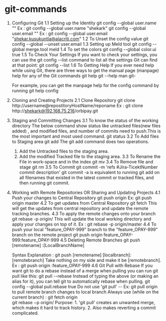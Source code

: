 # git-commands

1. Configuring Git
1.1 Setting up the Identity
    git config --global user.name "<gitusername>"
    Ex : git config --global user.name "shekark"
    git config --global user.email "<emailaddress>"
    Ex : git config --global user.email "shekar.kusukuntla@alacriti.com"
1.2 To Unset the config value
    git config --global --unset user.email
1.3 Setting up Meld tool
    git config --global merge.tool meld
1.4 To set the colors
    git config --global color.ui true
1.5 To Check Your Settings
    If you want to check your settings, you can use the git config --list command to list all the settings Git can find at that point:
    git config --list
1.6 To Getting Help
    If you ever need help while using Git, there are three ways to get the manual page (manpage) help for any of the Git commands
    git help <verb>
    git <verb> --help
    man git-<verb>
  
    For example, you can get the manpage help for the config command by running
    git help config

2. Cloning and Creating Projects
2.1 Clone Repository
    git clone http://username@repostitoryHostName/reponame
    Ex : git clone http://shekark@192.168.75.216/orbipay.git
    
3. Staging and Committing Changes
3.1 To know the status of the working directory
    The below command show status like untracked files(new files added) , and modified files, and number of commits need to push.This is     the most important and most used command.
    git status
3.2 To Add files to Staging area
    git add <filename1> <filename2>
    The git add command does two operations.
    1. Add the Untracked files to the staging area.
    2. Add the modified Tracked file to the staging area.
3.3 To Rename the File in work-space and in the index
    git mv <filename>
3.4 To Remove file and stage
    git rm <filename1> <filename2>
3.5 To Commit
    git commit -m 'refs #Jira-TicektNumber commit description'
    git commit -a is equivalent to running git add on all filenames that existed in the latest commit or tracked files, and then running     git commit.
  
4. Working with Remote Repositories  OR Sharing and Updating Projects
4.1 Push your changes to Central Repository
    git push origin <branchname>
    Ex: git push origin master
4.2 To get updates from Central Repository
    git fetch
    This will get the updates from central repository and update the remote tracking branches.
4.3 To apply the remote changes onto your branch
    git rebase -p origin/<branchname>
    This will update the local working directory and apply your changes on top of it. 
    Ex :  git rebase -p origin/master
4.4 To push your local "feature_OPAY-999" branch to the "feature_OPAY-999" branch on the remote project
    git push origin feature_OPAY-999:feature_OPAY-999
4.5 Deleting Remote Branches
    git push [remotename] :[LocalBranchName]
  
    Syntax Explanation :
    git push [remotename] [localbranch]:[remotebranch]
    Take nothing on my side and make it be [remotebranch].
    Ex : git push origin :feature_OPAY-999
4.6 Git Pull with Rebase
    If you want git to do a rebase instead of a merge when pulling you can run git pull like this:
    git pull --rebase
    Instead of typing the above (or making an alias for it), you can tell git to automatically rebase when pulling.
    git config --global pull.rebase true
    Do not use 'git pull' -- Ex: git pull origin <branchname> to pull remote branch changes to local branch Always use (while on the         current branch) :
    git fetch origin  
    git rebase −p origin/<branchname>
    Purpose:
       1. 'git pull' creates an unwanted merge, which makes it hard to track history.
       2. Also makes reverting a commit complicated.
